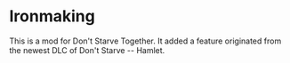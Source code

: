 # Ironmaking

This is a mod for Don't Starve Together.
It added a feature originated from the newest DLC of Don't Starve -- Hamlet.